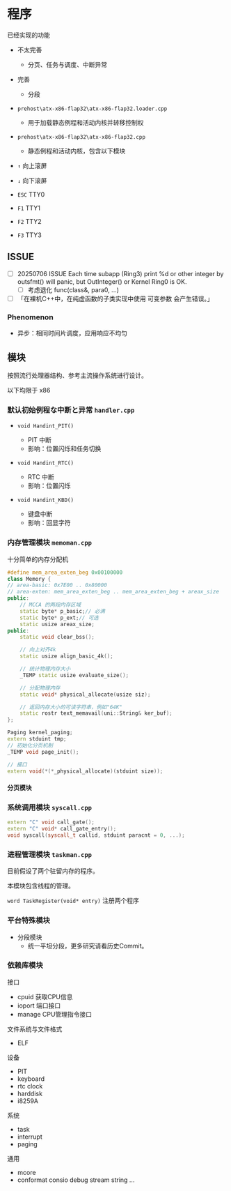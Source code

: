 
# 程序

已经实现的功能
- 不太完善
	- 分页、任务与调度、中断异常
- 完善
	- 分段



- `prehost\atx-x86-flap32\atx-x86-flap32.loader.cpp`
	- 用于加载静态例程和活动内核并转移控制权

- `prehost\atx-x86-flap32\atx-x86-flap32.cpp`
	- 静态例程和活动内核，包含以下模块

- `↑` 向上滚屏
- `↓` 向下滚屏
- `ESC` TTY0
- `F1` TTY1
- `F2` TTY2
- `F3` TTY3


## ISSUE

- [ ] 20250706 ISSUE Each time subapp (Ring3) print %d or other integer by outsfmt() will panic, but OutInteger() or Kernel Ring0 is OK.
	- [ ] 考虑退化 func(class&, para0, ...)
- [ ] 「在裸机C++中，在纯虚函数的子类实现中使用 可变参数 会产生错误。」

### Phenomenon

- 异步：相同时间片调度，应用响应不均匀

## 模块

按照流行处理器结构、参考主流操作系统进行设计。

以下均限于 x86

### 默认初始例程な中断と异常 `handler.cpp`

- `void Handint_PIT()`
	- PIT 中断
	- 影响：位置闪烁和任务切换

- `void Handint_RTC()`
	- RTC 中断
	- 影响：位置闪烁

- `void Handint_KBD()`
	- 键盘中断
	- 影响：回显字符

### 内存管理模块 `memoman.cpp`

十分简单的内存分配机

```c++
#define mem_area_exten_beg 0x00100000
class Memory {
// area-basic: 0x7E00 .. 0x80000
// area-exten: mem_area_exten_beg .. mem_area_exten_beg + areax_size
public:
	// MCCA 的两段内存区域
	static byte* p_basic;// 必满
	static byte* p_ext;// 可选
	static usize areax_size;
public:
	static void clear_bss();

	// 向上对齐4k
	static usize align_basic_4k();

	// 统计物理内存大小
	_TEMP static usize evaluate_size();

	// 分配物理内存
	static void* physical_allocate(usize siz);

	// 返回内存大小的可读字符串，例如"64K"
	static rostr text_memavail(uni::String& ker_buf);
};

Paging kernel_paging;
extern stduint tmp;
// 初始化分页机制
_TEMP void page_init();

// 接口
extern void(*(*_physical_allocate)(stduint size));
```

#### 分页模块

### 系统调用模块 `syscall.cpp`

```c++
extern "C" void call_gate();
extern "C" void* call_gate_entry();
void syscall(syscall_t callid, stduint paracnt = 0, ...);
```

### 进程管理模块 `taskman.cpp`

目前假设了两个驻留内存的程序。

本模块包含线程的管理。

`word TaskRegister(void* entry)` 注册两个程序

### 平台特殊模块

- 分段模块
	- 统一平坦分段，更多研究请看历史Commit。

### 依赖库模块

接口
- cpuid 获取CPU信息
- ioport 端口接口
- manage CPU管理指令接口

文件系统与文件格式
- ELF

设备
- PIT
- keyboard
- rtc clock
- harddisk
- i8259A

系统
- task
- interrupt
- paging

通用
- mcore
- conformat consio debug stream string ...

